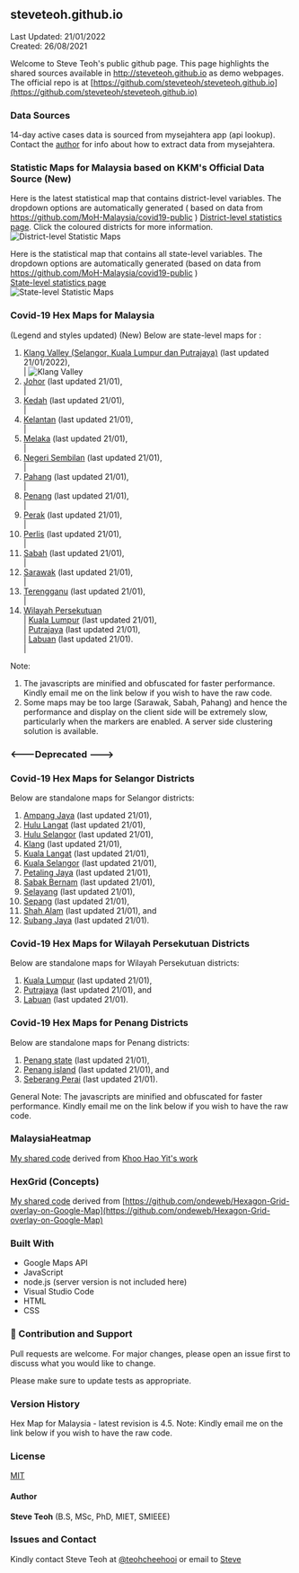 ﻿## steveteoh.github.io
Last Updated: 21/01/2022
<br/>Created: 26/08/2021 

Welcome to Steve Teoh's public github page. This page highlights the shared sources available in http://steveteoh.github.io as demo webpages.
The official repo is at [https://github.com/steveteoh/steveteoh.github.io](https://github.com/steveteoh/steveteoh.github.io)

### Data Sources
14-day active cases data is sourced from mysejahtera app (api lookup). Contact the [author](mailto:chteoh@1utar.my?subject=Mysejahtera "Mysejahtera") for info about how to extract data from mysejahtera.

### Statistic Maps for Malaysia based on KKM's Official Data Source (New)
Here is the latest statistical map that contains district-level variables. The dropdown options are automatically generated ( based on data from https://github.com/MoH-Malaysia/covid19-public ) 
[District-level statistics page](https://steveteoh.github.io/Statistics/main2.html). Click the coloured districts for more information.
![District-level Statistic Maps](https://steveteoh.github.io/img/statistics2.png) 

Here is the statistical map that contains all state-level variables. The dropdown options are automatically generated (based on data from https://github.com/MoH-Malaysia/covid19-public )  
[State-level statistics page](https://steveteoh.github.io/Statistics/)     
![State-level Statistic Maps](https://steveteoh.github.io/img/statistics.png)

### Covid-19 Hex Maps for Malaysia
(Legend and styles updated)  (New)
Below are state-level maps for : <br>
1. [Klang Valley (Selangor, Kuala Lumpur dan Putrajaya)](http://steveteoh.github.io/KlangValley/) (last updated 21/01/2022), <br> |  ![Klang Valley](https://steveteoh.github.io/img/klangvalley.jpg)
2. [Johor](http://steveteoh.github.io/Johor/) (last updated 21/01), <br>        |
3. [Kedah](https://steveteoh.github.io/Kedah/) (last updated 21/01), <br>  |
4. [Kelantan](https://steveteoh.github.io/Kelantan/) (last updated 21/01), <br>  |
5. [Melaka](http://steveteoh.github.io/Melaka/) (last updated 21/01), <br>  |
6. [Negeri Sembilan](http://steveteoh.github.io/NegeriSembilan/) (last updated 21/01), <br>  |
7. [Pahang](https://steveteoh.github.io/Pahang/) (last updated 21/01), <br>  |
8. [Penang](http://steveteoh.github.io/Penang/) (last updated 21/01), <br>  |
9. [Perak](https://steveteoh.github.io/Perak/) (last updated 21/01), <br>  |
10. [Perlis](https://steveteoh.github.io/Perlis/) (last updated 21/01), <br>  |
11. [Sabah](http://steveteoh.github.io/Sabah/) (last updated 21/01), <br>  |
12. [Sarawak](http://steveteoh.github.io/Sarawak/) (last updated 21/01), <br>  |
13. [Terengganu](https://steveteoh.github.io/Terengganu/) (last updated 21/01), <br>  |
14. [Wilayah Persekutuan](http://steveteoh.github.io/Wilayah/) <br>  |
    [Kuala Lumpur](http://steveteoh.github.io/KualaLumpur/) (last updated 21/01), <br>  |
    [Putrajaya](http://steveteoh.github.io/Putrajaya/) (last updated 21/01), <br>  |
    [Labuan](http://steveteoh.github.io/Labuan/) (last updated 21/01).<br>  | 
 
Note: 
1. The javascripts are minified and obfuscated for faster performance. Kindly email me on the link below if you wish to have the raw code. 
2. Some maps may be too large (Sarawak, Sabah, Pahang) and hence the performance and display on the client side will be extremely slow, particularly when the markers are enabled. 
   A server side clustering solution is available.

### <---Deprecated --->
### Covid-19 Hex Maps for Selangor Districts
Below are standalone maps for Selangor districts: <br>
1. [Ampang Jaya](http://steveteoh.github.io/Selangor/AmpangJaya/) (last updated 21/01), <br>
2. [Hulu Langat](http://steveteoh.github.io/Selangor/HuluLangat/) (last updated 21/01), <br>
3. [Hulu Selangor](http://steveteoh.github.io/Selangor/HuluSelangor/) (last updated 21/01), <br>
4. [Klang](http://steveteoh.github.io/Selangor/Klang/) (last updated 21/01), <br>
5. [Kuala Langat](http://steveteoh.github.io/Selangor/KualaLangat/) (last updated 21/01), <br>
6. [Kuala Selangor](http://steveteoh.github.io/Selangor/KualaSelangor/) (last updated 21/01), <br>
7. [Petaling Jaya](http://steveteoh.github.io/Selangor/PetalingJaya/) (last updated 21/01), <br>
8. [Sabak Bernam](http://steveteoh.github.io/Selangor/SabakBernam) (last updated 21/01), <br>
9. [Selayang](http://steveteoh.github.io/Selangor/Selayang/) (last updated 21/01), <br>
10. [Sepang](http://steveteoh.github.io/Selangor/Sepang/) (last updated 21/01), <br>
11. [Shah Alam](http://steveteoh.github.io/Selangor/ShahAlam/) (last updated 21/01), and  <br>
12. [Subang Jaya](http://steveteoh.github.io/Selangor/SubangJaya/) (last updated 21/01).<br>

### Covid-19 Hex Maps for Wilayah Persekutuan Districts
Below are standalone maps for Wilayah Persekutuan districts: <br>
1. [Kuala Lumpur](http://steveteoh.github.io/KualaLumpur) (last updated 21/01),<br>
2. [Putrajaya](http://steveteoh.github.io/Putrajaya) (last updated 21/01), and<br>
3. [Labuan](http://steveteoh.github.io/Labuan) (last updated 21/01).<br>

### Covid-19 Hex Maps for Penang Districts
Below are standalone maps for Penang districts: <br>
1. [Penang state](http://steveteoh.github.io/Penang/index.html) (last updated 21/01),  <br>
2. [Penang island](http://steveteoh.github.io/Penang/island.html) (last updated 21/01), and  <br>
3. [Seberang Perai](http://steveteoh.github.io/Penang/perai.html) (last updated 21/01). <br>

General Note: The javascripts are minified and obfuscated for faster performance. Kindly email me on the link below if you wish to have the raw code. 

### MalaysiaHeatmap
[My shared code](http://steveteoh.github.io/MalaysiaHeatMap) derived from [Khoo Hao Yit's work](https://github.com/KhooHaoYit/KhooHaoYit.github.io/tree/main/Covid19%20Malaysia%20Heatmap)

### HexGrid (Concepts)
[My shared code](http://steveteoh.github.io/HexGrid) derived from [https://github.com/ondeweb/Hexagon-Grid-overlay-on-Google-Map](https://github.com/ondeweb/Hexagon-Grid-overlay-on-Google-Map) 

### Built With

- Google Maps API
- JavaScript
- node.js (server version is not included here)
- Visual Studio Code
- HTML
- CSS

### 🤝 Contribution and Support
Pull requests are welcome. For major changes, please open an issue first to discuss what you would like to change.

Please make sure to update tests as appropriate.

### Version History
Hex Map for Malaysia - latest revision is 4.5.
Note: Kindly email me on the link below if you wish to have the raw code. 

### License
[MIT](https://steveteoh.github.io/LICENSE)

#### Author
**Steve Teoh** (B.S, MSc, PhD, MIET, SMIEEE)

### Issues and Contact
Kindly contact Steve Teoh at [@teohcheehooi](https://twitter.com/teohcheehooi) or email to [Steve](mailto:chteoh@1utar.my?subject=Map "Map")
